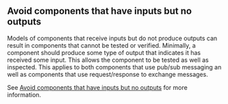 ## Avoid components that have inputs but no outputs
Models of components that receive inputs but do not produce outputs can result in components that cannot be tested or
verified.  Minimally, a component should produce some type of output that indicates it has received some input.  This
allows the component to be tested as well as inspected.  This applies to both components that use pub/sub messaging an
well as components that use request/response to exchange messages.

See [Avoid components that have inputs but no outputs](http://10.166.134.55/confluence/display/SEAS/Ch.+1+Avoid+components+that+have+inputs+but+no+outputs) for more 
information.
